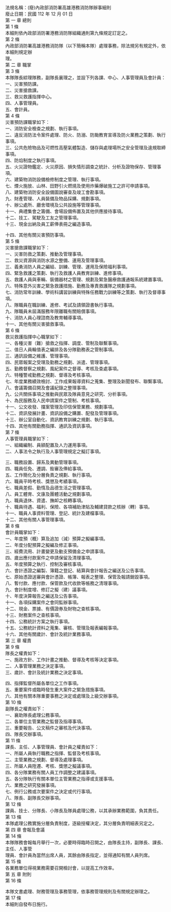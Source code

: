 法規名稱：(廢)內政部消防署高雄港務消防隊辦事細則  
廢止日期：民國 112 年 12 月 01 日  
第 一 章 總則  
第 1 條  
本細則依內政部消防署港務消防隊組織通則第九條規定訂定之。  
第 2 條  
內政部消防署高雄港務消防隊（以下簡稱本隊）處理事務，除法規另有規定外，依本細則規定辦  
理。  
第 二 章 職掌  
第 3 條  
本隊隊長綜理隊務，副隊長襄理之，並設下列各課、中心、人事管理員及會計員：  
一、災害預防課。  
二、災害搶救課。  
三、救災救護指揮中心。  
四、人事管理員。  
五、會計員。  
第 4 條  
災害預防課職掌如下：  
一、消防安全檢查之規劃、執行事項。  
二、違反消防法令案件處理、防火、防溺、防颱教育宣導及防火業務之策劃、執行事項。  
三、公共危險物品及可燃性高壓氣體製造、儲存與處理場所之安全管理及違規取締事項。  
四、防焰制度之執行事項。  
五、火災證物鑑定、火災原因、損失情形調查之統計、分析及證物保存、管理事項。  
六、建築物消防設備檢修制度之管理、執行事項。  
七、煙火施放、山林、田野引火燃燒及使用炸藥爆破施工之許可申請事項。  
八、建築物消防安全設備圖說審查及竣工會勘事項。  
九、財產管理、人員裝備及物品採購、規劃事項。  
十、辦公處所、廳舍環境及公共設施等管理事項。  
十一、典禮集會之籌備、會場設備佈置及其他供應接待事項。  
十二、技工、駕駛及工友之管理事項。  
十三、現金出納及員工薪俸表冊之編造事項。  


十四、其他有關災害預防事項。  
第 5 條  
災害搶救課職掌如下：  
一、災害防救之策劃、推動及管理事項。  
二、救災資源與消防水源之整備、運用及管理事項。  
三、義勇消防人員之編組、訓練、管理、運用及保險福利事項。  
四、緊急救護之策劃、執行及救護人員教育訓練、進修事項。  
五、救護人員與車輛、裝備器材之管理、規劃及緊急醫療救護通報系統建置事項。  
六、特殊意外災害之緊急救護措施、勤務及專責救護隊之規劃事項。  
七、消防常年訓練、學術科講習訓練與特殊任務戰力訓練等之策劃、執行及督導事項。  
八、隊職員在職訓練、進修、考試及請領證書執行事項。  
九、隊職員未屆滿服務年限離職有關賠償事項。  
十、消防人員心理諮商及教育輔導事項。  
十一、其他有關災害搶救事項。  
第 6 條  
救災救護指揮中心職掌如下：  
一、各種災害（難）搶救之指揮、調度、管制及聯繫事項。  
二、值日人員輪值表之編排及各分隊勤務表之管制事項。  
三、通訊設備之維護、管理事項。  
四、民眾報案之受理及勤務之規劃、派遣、管理事項。  
五、勤務督察之規劃、風紀案件之督導、考核及查處事項。  
六、特種警戒勤務之規劃、督導及考核事項。  
七、年度業務績效檢討、工作成果報導資料之蒐集、整理及新聞發布、聯繫事項。  
八、會議籌備召開及會議紀錄之整理事項。  
九、公共關係事項之推動與民眾及隊員意見之研究、分析事項。  
十、為民服務及人民申請案件之管制、考核事項。  
十一、公文收發、擋案管理及印信保管業務、規劃事項。  
十二、資訊發展計畫、資訊設備之購置、配發及管理事項。  
十三、辦公室自動化、資訊教育訓練之規劃、執行事項。  
十四、其他有關勤務指揮、通訊及資訊事項。  
第 7 條  
人事管理員職掌如下：  
一、組織編制、員額配置及人力運用事項。  
二、人事法令之執行及人事管理規定之擬訂事項。  


三、職務設置、歸系及異動管理事項。  
四、職員任免、遷調、銓審及俸給事項。  
五、工作簡化及分層負責之規劃、執行事項。  
六、職員平時考核、獎懲及考績事項。  
七、職員差假、勤惰及品德生活之管理事項。  
八、員工體育、文康及團體活動之規劃事項。  
九、職員退休、資遣、撫卹之核轉事項。  
十、職員待遇、福利、保險、各項補助津貼及輔建貸款之核辦（轉）事項。  
十一、職員人事資料管理、登記、統計及建檔事項。  
十二、其他有關人事管理事項。  
第 8 條  
會計員職掌如下：  
一、年度預（概）算及追加（減）預算之擬編事項。  
二、年度分配預算之擬編及修正事項。  
三、經費流用、計畫變更及動支預備金之申請事項。  
四、歲出應付款案件之申請保留及清理事項。  
五、年度預算之執行、控制及審核事項。  
六、會計憑證之編製、簿籍之登記、結算與會計報告之編送及公告事項。  
七、原始憑證送審與會計憑證、帳簿、報表之整理、保管及報請銷毀事項。  
八、暫付款、應付款、保管款及代收款等帳務之清理事項。  
九、會計制度增、修訂之擬（建）議事項。  
十、年度決算報告之編送及公告事項。  
十一、各項採購案件之會同監辦事項。  
十二、現金、票據、有價證券及財物之查核事項。  
十三、財務案件之查核事項。  
十四、公務統計方案之執行事項。  
十五、公務統計資料之蒐集、審核、管理及報表編報事項。  
十六、其他有關歲計、會計及統計業務事項。  
第 三 章 權責  
第 9 條  
隊長之權責如下：  
一、施政方針、工作計畫之推動、督導及考核等決定事項。  
二、人事管理業務之決定事項。  
三、歲計、會計及統計業務之決定事項。  


四、指揮監督所屬各單位之工作事項。  
五、重要案件或臨時發生重大案件之緊急措施事項。  
六、其他有關本隊重要事務之決定或處理及上級交辦事項。  
第 10 條  
副隊長之權責如下：  
一、襄助隊長處理公務事項。  
二、各單位主管業務之監督及指導事項。  
三、重要報告、公文稿件之審核及代決事項。  
四、隊長交辦事項。  
第 11 條  
課長、主任、人事管理員、會計員之權責如下：  
一、所屬人員執行職務之指揮、監督及考核事項。  
二、主管業務之規劃、督導及處理事項。  
三、所屬人員陞遷、考核、獎懲之擬議事項。  
四、各分隊業務有關人員工作調整之建議事項。  
五、各分隊執行有關本單位主管業務之指導或支援事項。  
六、業務之研究發展事項。  
七、例行公務或次要案件之決定或代行事項。  
八、隊長、副隊長交辦事項。  
第 12 條  
課員、技士、分隊長、小隊長及隊員處理公務，以其承辦業務範圍，負其責任。  
第 13 條  
本隊處理公務實施分層負責制度，逐級授權決定，其分層負責明細表另定之。  
第 四 章 會報及會議  
第 14 條  
本隊隊務會報每月舉行一次，必要時得臨時召開之，由隊長主持，副隊長、課長、主任、人事管  
理員、會計員為當然出席人員，其餘由隊長指定，並得通知有關人員列席。  
第 15 條  
各業務單位得視業務需要召開檢討會，以提高工作效率。  
第 五 章 附則  
第 16 條  


本隊文書處理、財務管理及事務管理，依事務管理規則及有關規定辦理之。  
第 17 條  
本細則自發布日施行。  


